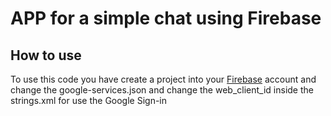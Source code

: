 # APP for a simple chat using Firebase

## How to use
To use this code you have create a project into your [Firebase](http://console.firebase.google.com) account and change the google-services.json and change the web_client_id inside the strings.xml for use the Google Sign-in
